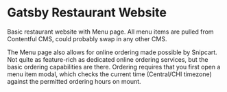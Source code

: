 # Gatsby Restaurant Website

Basic restaurant website with Menu page.  All menu items are pulled from Contentful CMS, could probably swap in any other CMS.  

The Menu page also allows for online ordering made possible by Snipcart.  Not quite as feature-rich as dedicated online ordering services, but the basic ordering capabilities are there.  Ordering requires that you first open a menu item modal, which checks the current time (Central/CHI timezone) against the permitted ordering hours on mount.  